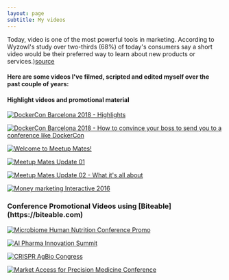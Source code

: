 ```yaml
---
layout: page
subtitle: My videos
---
```

Today, video is one of the most powerful tools in marketing. According to Wyzowl's study over two-thirds (68%) of today's consumers say a short video would be their preferred way to learn about new products or services.)[source](https://www.wyzowl.com/video-marketing-statistics-2019/)

<h4>Here are some videos I've filmed, scripted and edited myself over the past couple of years:</h4>

<h4>Highlight videos and promotional material</h4>

[![DockerCon Barcelona 2018 - Highlights](https://i.ibb.co/kD6PCJL/https-i-ytimg-com-vi-ZSg-BCLf-Ml2k-maxresdefault.jpg)](https://www.youtube.com/watch?v=ZSgBCLfMl2k "DockerCon Barcelona 2018")

[![DockerCon Barcelona 2018 - How to convince your boss to send you to a conference like DockerCon](https://i.ibb.co/RPjhttK/https-i-ytimg-com-vi-Qb-ZB9suus-RQ-maxresdefault.jpg)](https://www.youtube.com/watch?v=QbZB9suusRQ "DockerCon Barcelona 2018 - How to convince your boss to send you to a conference like DockerCon")

[![Welcome to Meetup Mates!](https://i.ibb.co/pj1B0jx/https-i-ytimg-com-vi-X6suu-FJp7-JY-maxresdefault.jpg)](https://www.youtube.com/watch?v=X6suuFJp7JY "Welcome to Meetup Mates!")

[![Meetup Mates Update 01](https://i.ibb.co/P4D3sCc/https-i-ytimg-com-vi-k-Id-Gt6-FPKEA-maxresdefault.jpg)](https://www.youtube.com/watch?v=kIdGt6FPKEA "Meetup Mates Update 01")

[![Meetup Mates Update 02 - What it's all about](https://i.ibb.co/dB9Rbhf/https-i-ytimg-com-vi-G-k-Kl2-Db9-Gg-maxresdefault.jpg)](https://www.youtube.com/watch?v=G-kKl2Db9Gg "Meetup Mates Update 02 - What it's all about")

[![Money marketing Interactive 2016](https://i.ibb.co/T0RjGWP/https-i-ytimg-com-vi-7-TTu-Orz5-FBg-maxresdefault.jpg)](https://youtu.be/7TTuOrz5FBg "Money marketing Interactive 2016")

<h3>Conference Promotional Videos using [Biteable](https://biteable.com)</h3>

[![Microbiome Human Nutrition Conference Promo](https://i.ibb.co/fHtnbn6/https-i-ytimg-com-vi-3-Nt-MAwo-Tx-A-maxresdefault.jpg)](https://www.youtube.com/watch?v=_3NtMAwoTxA "Microbiome Human Nutrition Conference Promo")

[![AI Pharma Innovation Summit](https://i.ibb.co/4t8v18S/https-i-ytimg-com-vi-Va-Bi-Sgg-O8-c-maxresdefault.jpg)](https://www.youtube.com/watch?v=VaBiSggO8_c "AI Pharma Innovation Summit")

[![CRISPR AgBio Congress](https://i.ibb.co/PW0RTW2/https-i-ytimg-com-vi-Xalp-YJe-Hoso-maxresdefault.jpg)](https://www.youtube.com/watch?v=XalpYJeHoso "CRISPR AgBio Congress")

[![Market Access for Precision Medicine Conference](https://i.ibb.co/6FnSQ2K/https-i-ytimg-com-vi-VJDs-NUd-XQLc-maxresdefault.jpg)](https://www.youtube.com/watch?v=VJDsNUdXQLc "Market Access for Precision Medicine Conference")